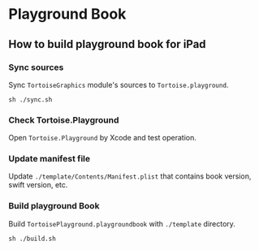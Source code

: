 # Playground Book

## How to build playground book for iPad

### Sync sources

Sync `TortoiseGraphics` module's sources to `Tortoise.playground`.

```shell
sh ./sync.sh
```

### Check Tortoise.Playground

Open `Tortoise.Playground` by Xcode and test operation.

### Update manifest file

Update `./template/Contents/Manifest.plist` that contains book version, swift version, etc.

### Build playground Book

Build `TortoisePlayground.playgroundbook` with `./template` directory.

```shell
sh ./build.sh
```
